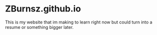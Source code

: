 # ZBurnsz.github.io
This is my website that im making to learn right now but could turn into a resume or something bigger later. 
